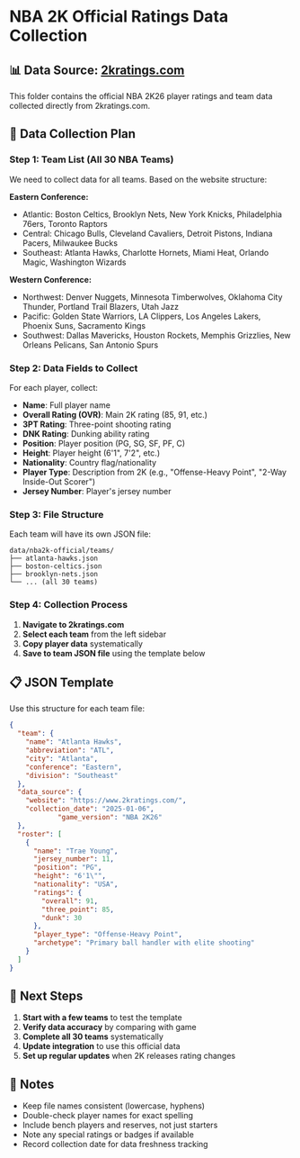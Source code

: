 # NBA 2K Official Ratings Data Collection

## 📊 Data Source: [2kratings.com](https://www.2kratings.com/)

This folder contains the official NBA 2K26 player ratings and team data collected directly from 2kratings.com.

## 🎯 Data Collection Plan

### Step 1: Team List (All 30 NBA Teams)
We need to collect data for all teams. Based on the website structure:

**Eastern Conference:**
- Atlantic: Boston Celtics, Brooklyn Nets, New York Knicks, Philadelphia 76ers, Toronto Raptors
- Central: Chicago Bulls, Cleveland Cavaliers, Detroit Pistons, Indiana Pacers, Milwaukee Bucks  
- Southeast: Atlanta Hawks, Charlotte Hornets, Miami Heat, Orlando Magic, Washington Wizards

**Western Conference:**
- Northwest: Denver Nuggets, Minnesota Timberwolves, Oklahoma City Thunder, Portland Trail Blazers, Utah Jazz
- Pacific: Golden State Warriors, LA Clippers, Los Angeles Lakers, Phoenix Suns, Sacramento Kings
- Southwest: Dallas Mavericks, Houston Rockets, Memphis Grizzlies, New Orleans Pelicans, San Antonio Spurs

### Step 2: Data Fields to Collect

For each player, collect:
- **Name**: Full player name
- **Overall Rating (OVR)**: Main 2K rating (85, 91, etc.)
- **3PT Rating**: Three-point shooting rating  
- **DNK Rating**: Dunking ability rating
- **Position**: Player position (PG, SG, SF, PF, C)
- **Height**: Player height (6'1", 7'2", etc.)
- **Nationality**: Country flag/nationality
- **Player Type**: Description from 2K (e.g., "Offense-Heavy Point", "2-Way Inside-Out Scorer")
- **Jersey Number**: Player's jersey number

### Step 3: File Structure

Each team will have its own JSON file:
```
data/nba2k-official/teams/
├── atlanta-hawks.json
├── boston-celtics.json
├── brooklyn-nets.json
└── ... (all 30 teams)
```

### Step 4: Collection Process

1. **Navigate to 2kratings.com**
2. **Select each team** from the left sidebar
3. **Copy player data** systematically
4. **Save to team JSON file** using the template below

## 📋 JSON Template

Use this structure for each team file:

```json
{
  "team": {
    "name": "Atlanta Hawks",
    "abbreviation": "ATL", 
    "city": "Atlanta",
    "conference": "Eastern",
    "division": "Southeast"
  },
  "data_source": {
    "website": "https://www.2kratings.com/",
    "collection_date": "2025-01-06",
            "game_version": "NBA 2K26"
  },
  "roster": [
    {
      "name": "Trae Young",
      "jersey_number": 11,
      "position": "PG",
      "height": "6'1\"",
      "nationality": "USA",
      "ratings": {
        "overall": 91,
        "three_point": 85,
        "dunk": 30
      },
      "player_type": "Offense-Heavy Point",
      "archetype": "Primary ball handler with elite shooting"
    }
  ]
}
```

## 🔄 Next Steps

1. **Start with a few teams** to test the template
2. **Verify data accuracy** by comparing with game
3. **Complete all 30 teams** systematically  
4. **Update integration** to use this official data
5. **Set up regular updates** when 2K releases rating changes

## 📝 Notes

- Keep file names consistent (lowercase, hyphens)
- Double-check player names for exact spelling
- Include bench players and reserves, not just starters
- Note any special ratings or badges if available
- Record collection date for data freshness tracking 